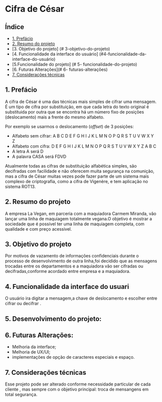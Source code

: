 # Cifra de César

## Índice

* [1. Prefácio](#1-prefácio)
* [2. Resumo do projeto](#2-resumo-do-projeto)
* [3. Objetivo do projeto] (# 3-objetivo-do-projeto)
* [4. Funcionalidade da interface do usuário] (#4-funcionalidade-da-interface-do-usuário)
* [5.Funcionalidade do projeto] (# 5- funcionalidade-do-projeto)
* [6. Futuras Alterações](# 6- futuras-alterações)
* [7. Considerações técnicas](#7-considerações-técn)
## 1. Prefácio
A cifra de César é uma das técnicas mais simples de cifrar uma mensagem. É um
tipo de cifra por substituição, em que cada letra do texto original é
substituida por outra que se encontra há um número fixo de posições
(deslocamento) mais a frente do mesmo alfabeto.

Por exemplo se usarmos o deslocamento (_offset_) de 3 posições:

* Alfabeto sem cifrar: A B C D E F G H I J K L M N O P Q R S T U V W X Y Z
* Alfabeto com cifra:  D E F G H I J K L M N O P Q R S T U V W X Y Z A B C
* A letra A será D
* A palavra CASA será FDVD

Atualmente todas as cifras de substituição alfabética simples, são decifradas
com facilidade e não oferecem muita segurança na comunição, mas a cifra de César
muitas vezes pode fazer parte de um sistema mais complexo de criptografia, como
a cifra de Vigenère, e tem aplicação no sistema ROT13.

## 2. Resumo do projeto
A empresa La Vegan, em parceria com a maquiadora Carmem Miranda, vão lançar uma linha de maquiagem totalmente vegana.O objetivo é mostrar a sociedade que é possível ter uma linha de maquiagem completa, com qualidade e com preço acessivel.
## 3. Objetivo do projeto
Por motivos de  vazamento de informações confidenciais durante o processo de desenvolvimento de outra linha,foi decidido que as mensagens  trocadas entre os departamentos e a maquiadora vão ser cifradas ou decifradas,conforme  acordado entre empresa e a maquiadora.
## 4.  Funcionalidade da interface do usuari
O usuário ira digitar a mensagem,a chave de deslocamento  e escolher entre cifrar ou decifrar . 
## 5. Desenvolvimento do projeto: 

## 6. Futuras Alterações: 
- Melhoria da interface;
-  Melhoria de UX/UI;
- implementações de opção de caracteres especiais e espaço.
## 7. Considerações técnicas
 Esse projeto pode ser alterado conforme necessidade particular de cada cliente , mas sempre com o objetivo principal: troca de mensangens em total segurança. 

